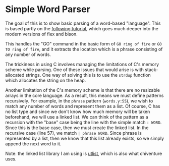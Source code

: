 # Simple Word Parser

The goal of this is to show basic parsing of a word-based "language".
This is based partly on the [following tutorial](https://begriffs.com/posts/2021-11-28-practical-parsing.html),
which goes much deeper into the modern versions of flex and bison.

This handles the "GO" command in the basic form of `GO ring of fire` or 
`GO TO ring of fire`, and it extracts the location which is a phrase
consisting of any number of words.

The trickiness in using C involves managing the limitations of C's memory scheme
while parsing. One of these issues that would arise is with stack-allocated strings. 
One way of solving this is to use the `strdup` function which allocates the string
on the heap.

Another limitation of the C's memory scheme is that there are no resizable arrays
in the core language. As a result, 
this means we must define patterns recursively. For example, in 
the `phrase` pattern (`words.y:55`), we wish to match any number of words and 
represent them as a list. Of course, C has no list type and since we don't know
how much memory will be taken beforehand, we will use a linked list. We can think
of the pattern as a recursion with the "base" case being the line with the simple
match `: WORD`. Since this is the base case, then we must create the linked list.
In the recursive case (line 57), we match `| phrase WORD`. Since phrase is represented
by a list, then we know that this list already exists, so we simply append the next
word to it. 

Note: the linked list library I am using is [utlist](https://troydhanson.github.io/uthash/utlist.html), 
which is also what chiventure uses.